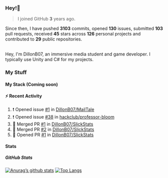 ### Hey!👋
<!-- [![Banner](banner.png)](https://dillonb07.is-a.dev) -->


> I joined GitHub **3** years ago.

Since then, I have pushed **3103** commits, opened **130** issues, submitted **103** pull requests, received **45** stars across **126** personal projects and contributed to **29** public repositories.

<br>
Hey, I'm DillonB07, an immersive media student and game developer. I typically use Unity and C# for my projects.

<br>

### My Stuff

#### My Stack (Coming soon)

#### :zap: Recent Activity

<!--START_SECTION:activity-->
1. ❗ Opened issue [#1](https://github.com/DillonB07/MailTale/issues/1) in [DillonB07/MailTale](https://github.com/DillonB07/MailTale)
2. ❗ Opened issue [#38](https://github.com/hackclub/professor-bloom/issues/38) in [hackclub/professor-bloom](https://github.com/hackclub/professor-bloom)
3. 🎉 Merged PR [#1](https://github.com/DillonB07/SlickStats/pull/1) in [DillonB07/SlickStats](https://github.com/DillonB07/SlickStats)
4. 🎉 Merged PR [#2](https://github.com/DillonB07/SlickStats/pull/2) in [DillonB07/SlickStats](https://github.com/DillonB07/SlickStats)
5. 💪 Opened PR [#1](https://github.com/DillonB07/SlickStats/pull/1) in [DillonB07/SlickStats](https://github.com/DillonB07/SlickStats)
<!--END_SECTION:activity-->

#### Stats

##### GitHub Stats
[![Anurag’s github stats](https://github-readme-stats.vercel.app/api?username=dillonb07&show_icons=true&theme=radical)](https://github.com/dillonb07)
[![Top Langs](https://github-readme-stats.vercel.app/api/top-langs/?username=dillonb07&layout=compact&theme=radical)](https://github.com/dillonb07)

